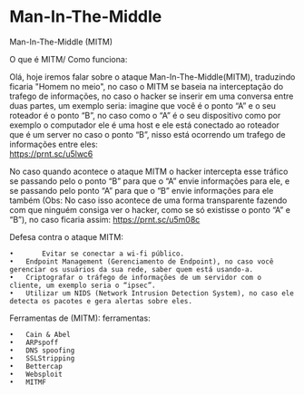 # Man-In-The-Middle

Man-In-The-Middle (MITM)

O que é MITM/ Como funciona:

   Olá, hoje iremos falar sobre o ataque Man-In-The-Middle(MITM), traduzindo ficaria "Homem no meio", no caso o MITM se baseia na interceptação do trafego de informações, no  caso o hacker se inserir em uma conversa entre duas partes, um exemplo seria: imagine que você é o ponto “A” e o seu roteador é o ponto “B”, no caso como o “A” é o seu dispositivo como por exemplo o computador ele é uma host e ele está conectado ao roteador que é um server no caso o ponto “B”, nisso está ocorrendo um trafego de informações entre eles:   
  https://prnt.sc/u5lwc6

No caso quando acontece o ataque MITM o hacker intercepta esse tráfico se passando pelo o ponto “B” para que o “A” envie informações para ele, e se passando pelo ponto “A” para que o “B” envie informações para ele  também (Obs: No caso isso acontece de uma forma transparente fazendo com que ninguém consiga ver o hacker, como se só existisse o ponto “A” e “B”), no caso ficaria assim:
  https://prnt.sc/u5m08c

Defesa contra o ataque MITM:

	•       Evitar se conectar a wi-fi público.
	•	Endpoint Management (Gerenciamento de Endpoint), no caso você gerenciar os usuários da sua rede, saber quem está usando-a.
	•	Criptografar o tráfego de informações de um servidor com o cliente, um exemplo seria o “ipsec”.
	•	Utilizar um NIDS (Network Intrusion Detection System), no caso ele detecta os pacotes e gera alertas sobre eles.
Ferramentas de (MITM): ferramentas: 

	•	Cain & Abel
	•	ARPspoff
	•	DNS spoofing
	•	SSLStripping
	•	Bettercap
	•	Websploit
	•	MITMF
